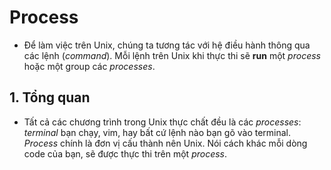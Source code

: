 # Process

  - Để làm việc trên Unix, chúng ta tương tác với hệ điều hành thông qua các lệnh (*command*). Mỗi lệnh trên Unix khi thực thi sẽ **run** một *process* hoặc một group các *processes*.

## 1. Tổng quan
  - Tất cả các chương trình trong Unix thực chất đều là các *processes*: *terminal* bạn chạy, vim, hay bất cứ lệnh nào bạn gõ vào terminal. *Process* chính là đơn vị cấu thành nên Unix. Nói cách khác mỗi dòng code của bạn, sẽ được thực thi trên một *process*.
